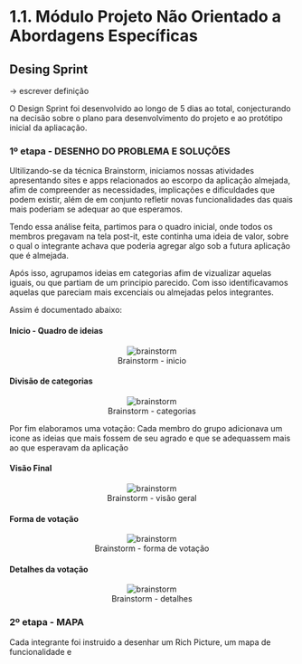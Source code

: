 # 1.1. Módulo Projeto Não Orientado a Abordagens Específicas

## Desing Sprint
-> escrever definição

O Design Sprint foi desenvolvido ao longo de 5 dias ao total, conjecturando na decisão sobre o plano para desenvolvimento do projeto e ao protótipo inicial da apliacação.

### 1º etapa -  DESENHO DO PROBLEMA E SOLUÇÕES
Ultilizando-se da técnica Brainstorm, iniciamos nossas atividades apresentando sites e apps relacionados ao escorpo da aplicação almejada, afim de compreender as necessidades, implicações e dificuldades que podem existir, além de em conjunto refletir novas funcionalidades das quais mais poderiam se adequar ao que esperamos.

Tendo essa análise feita, partimos para o quadro inicial, onde todos os membros pregavam na tela post-it, este continha uma ideia de valor, sobre o qual o integrante achava que poderia agregar algo sob a futura aplicação que é almejada. 

Após isso, agrupamos ideias em categorias afim de vizualizar aquelas iguais, ou que partiam de um principio parecido. Com isso identificavamos aquelas que pareciam mais excenciais ou almejadas pelos integrantes. 

Assim é documentado abaixo: 

<!-- tabs:start -->

#### **Inicio - Quadro de ideias**

<figure align="center">
  <img src="/assets/brainstorm1.jpeg" alt="brainstorm">
  <figcaption>Brainstorm - inicio</figcaption>
</figure>

#### **Divisão de categorias**

<figure align="center">
  <img src="/assets/brainstorm_categoria.jpeg" alt="brainstorm">
  <figcaption>Brainstorm - categorias</figcaption>
</figure>

<!-- tabs:end -->

Por fim elaboramos uma votação: Cada membro do grupo adicionava um icone as ideias que mais fossem de seu agrado e que se adequassem mais ao que esperavam da aplicação
<!-- tabs:start -->

#### **Visão Final**

<figure align="center">
  <img src="/assets/brainstorm1_votacao.jpeg" alt="brainstorm">
  <figcaption>Brainstorm - visão geral</figcaption>
</figure>

#### **Forma de votação**
<figure align="center">
  <img src="/assets/brainstorm_icones.jpeg" alt="brainstorm">
  <figcaption>Brainstorm - forma de votação</figcaption>
</figure>


#### **Detalhes da votação**

<figure align="center">
  <img src="/assets/brainstorm_detalhado.jpeg" alt="brainstorm">
  <figcaption>Brainstorm - detalhes</figcaption>
</figure>

<!-- tabs:end -->

### 2º etapa - MAPA
Cada integrante foi instruido a desenhar um Rich Picture, um mapa de funcionalidade e 
